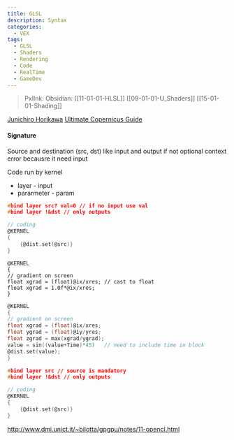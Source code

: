 ```yaml
---
title: GLSL
description: Syntax
categories:
  - VEX
tags:
  - GLSL
  - Shaders
  - Rendering
  - Code
  - RealTime
  - GameDev
---
```

> PxlInk:
> Obsidian:  [[11-01-01-HLSL]] [[09-01-01-U_Shaders]] [[15-01-01-Shading]]


[Junichiro Horikawa](https://www.youtube.com/watch?v=tksYIBRcylU "https://www.youtube.com/watch?v=tksYIBRcylU")
[Ultimate Copernicus Guide](https://youtu.be/ZPL215vfNwg?t=13209)


#### Signature
Source and destination (src, dst) like input and output 
if not optional context error becausre it need input 


Code run by kernel

- layer - input 
- pararmeter - param 
```c
#bind layer src? val=0 // if no input use val 
#bind layer !&dst // only outputs 

// coding
@KERNEL 
{
	{@dist.set(@src)} 
}
```


```
@KERNEL 
{
// gradient on screen
float xgrad = (float)@ix/xres; // cast to float
float xgrad = 1.0f*@ix/xres; 
}
```


```c
@KERNEL 
{
// gradient on screen
float xgrad = (float)@ix/xres;
float ygrad = (float)@iy/yres;
float zgrad = max(xgrad/ygrad);
value = sin((value+Time)*45)   // need to include time in block
@dist.set(value);
}
```


```c
#bind layer src // source is mandatory 
#bind layer !&dst // only outputs 

// coding
@KERNEL 
{
	{@dist.set(@src)} 
}
```




http://www.dmi.unict.it/~bilotta/gpgpu/notes/11-opencl.html